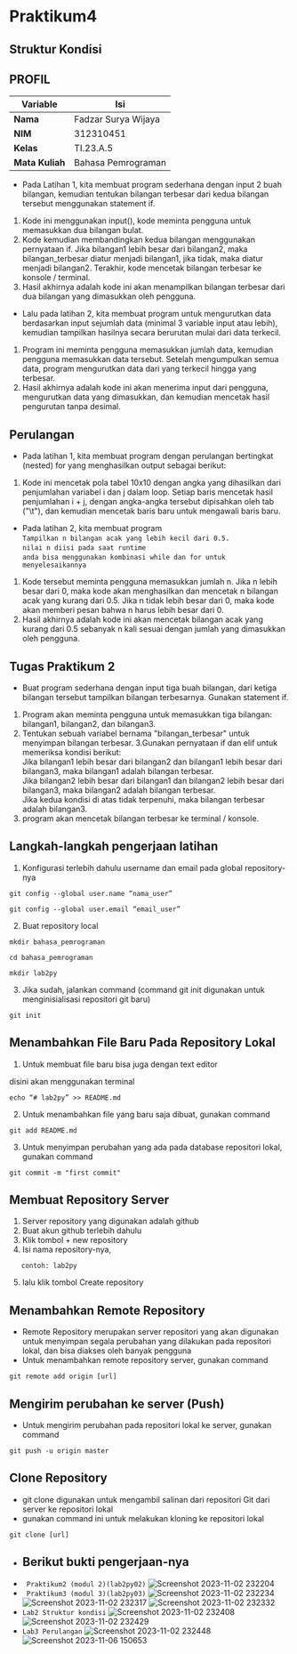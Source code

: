 # Praktikum4
## Struktur Kondisi
## PROFIL
| Variable | Isi |
| -------- | --- |
| **Nama** | Fadzar Surya Wijaya |
| **NIM** | 312310451 |
| **Kelas** | TI.23.A.5 |
| **Mata Kuliah** | Bahasa Pemrograman |

- Pada Latihan 1, kita membuat program sederhana dengan input 2 buah bilangan, kemudian
tentukan bilangan terbesar dari kedua bilangan tersebut
menggunakan statement if.

1. Kode ini menggunakan input(), kode meminta pengguna untuk memasukkan dua bilangan bulat.
2. Kode kemudian membandingkan kedua bilangan menggunakan pernyataan if. Jika bilangan1 lebih besar dari bilangan2, maka bilangan_terbesar diatur menjadi bilangan1, jika tidak, maka diatur menjadi bilangan2.
Terakhir, kode mencetak bilangan terbesar ke konsole / terminal.
3. Hasil akhirnya adalah kode ini akan menampilkan bilangan terbesar dari dua bilangan yang dimasukkan oleh pengguna.



- Lalu pada latihan 2, kita membuat program untuk mengurutkan data berdasarkan input sejumlah
data (minimal 3 variable input atau lebih), kemudian tampilkan
hasilnya secara berurutan mulai dari data terkecil.

1. Program ini meminta pengguna memasukkan jumlah data, kemudian pengguna memasukkan data tersebut. Setelah mengumpulkan semua data, program mengurutkan data dari yang terkecil hingga yang terbesar.
2. Hasil akhirnya adalah kode ini akan menerima input dari pengguna, mengurutkan data yang dimasukkan, dan kemudian mencetak hasil pengurutan tanpa desimal.


## Perulangan
- Pada latihan 1, kita membuat program dengan perulangan bertingkat (nested) for yang
menghasilkan output sebagai berikut:

1. Kode ini mencetak pola tabel 10x10 dengan angka yang dihasilkan dari penjumlahan variabel i dan j dalam loop. Setiap baris mencetak hasil penjumlahan i + j, dengan angka-angka tersebut dipisahkan oleh tab ("\t"), dan kemudian mencetak baris baru untuk mengawali baris baru.


- Pada latihan 2, kita membuat program<br>
  ```Tampilkan n bilangan acak yang lebih kecil dari 0.5.```<br>
  ```nilai n diisi pada saat runtime```<br>
  ```anda bisa menggunakan kombinasi while dan for untuk menyelesaikannya```

1. Kode tersebut meminta pengguna memasukkan jumlah n. Jika n lebih besar dari 0, maka kode akan menghasilkan dan mencetak n bilangan acak yang kurang dari 0.5. Jika n tidak lebih besar dari 0, maka kode akan memberi pesan bahwa n harus lebih besar dari 0.
2. Hasil akhirnya adalah kode ini akan mencetak bilangan acak yang kurang dari 0.5 sebanyak n kali sesuai dengan jumlah yang dimasukkan oleh pengguna.


## Tugas Praktikum 2
- Buat program sederhana dengan input tiga buah bilangan, dari ketiga bilangan
tersebut tampilkan bilangan terbesarnya. Gunakan statement if.
1. Program akan meminta pengguna untuk memasukkan tiga bilangan: bilangan1, bilangan2, dan bilangan3.
2. Tentukan sebuah variabel bernama "bilangan_terbesar" untuk menyimpan bilangan terbesar.
3.Gunakan pernyataan if dan elif untuk memeriksa kondisi berikut:<br>
Jika bilangan1 lebih besar dari bilangan2 dan bilangan1 lebih besar dari bilangan3, maka bilangan1 adalah bilangan terbesar.<br>
Jika bilangan2 lebih besar dari bilangan1 dan bilangan2 lebih besar dari bilangan3, maka bilangan2 adalah bilangan terbesar.<br>
Jika kedua kondisi di atas tidak terpenuhi, maka bilangan terbesar adalah bilangan3.
4. program akan mencetak bilangan terbesar ke terminal / konsole.





## Langkah-langkah pengerjaan latihan

1. Konfigurasi terlebih dahulu username dan email pada global repository-nya

```
git config --global user.name “nama_user”
```

```
git config --global user.email “email_user”
```

2. Buat repository local

```
mkdir bahasa_pemrograman
```

```
cd bahasa_pemrograman
```

```
mkdir lab2py
```

3. Jika sudah, jalankan command (command git init digunakan untuk menginisialisasi repositori git baru)

```
git init
```

## Menambahkan File Baru Pada Repository Lokal

1. Untuk membuat file baru bisa juga dengan text editor

disini akan menggunakan terminal

```
echo “# lab2py” >> README.md
```

2. Untuk menambahkan file yang baru saja dibuat, gunakan command

```
git add README.md
```

3. Untuk menyimpan perubahan yang ada pada database repositori
   lokal, gunakan command

```
git commit -m "first commit"
```

## Membuat Repository Server

1. Server repository yang digunakan adalah github
2. Buat akun github terlebih dahulu
3. Klik tombol + new repository
4. Isi nama repository-nya,

```
   contoh: lab2py
```

5. lalu klik tombol Create repository

## Menambahkan Remote Repository

- Remote Repository merupakan server repositori yang akan digunakan untuk menyimpan segala perubahan yang dilakukan pada repositori lokal, dan bisa diakses oleh banyak pengguna
- Untuk menambahkan remote repository server, gunakan command

```
git remote add origin [url]
```

## Mengirim perubahan ke server (Push)

- Untuk mengirim perubahan pada repositori lokal ke server, gunakan command

```
git push -u origin master
```

## Clone Repository


- git clone digunakan untuk mengambil salinan dari repositori Git dari server ke repositori lokal
- gunakan command ini untuk melakukan kloning ke repositori lokal

```
git clone [url]
```


-  ## Berikut bukti pengerjaan-nya
- ``` Praktikum2 (modul 2)(lab2py02)```
  ![Screenshot 2023-11-02 232204](https://github.com/Pynixz/Pertemuan7/assets/147568964/8ba3fd24-05bc-47eb-970a-e79dd667183a)
- ``` Praktikum3 (modul 3)(lab2py03)```
  ![Screenshot 2023-11-02 232234](https://github.com/Pynixz/Pertemuan7/assets/147568964/20b2a3b6-5eab-4acb-9769-fdcc309add1f) 
  ![Screenshot 2023-11-02 232317](https://github.com/Pynixz/Pertemuan7/assets/147568964/65c83d49-ed7f-45b8-b7f1-2e23398c2017) 
  ![Screenshot 2023-11-02 232332](https://github.com/Pynixz/Pertemuan7/assets/147568964/882c0d3f-7126-4689-aae0-18d65934ed72)
-  ```Lab2 Struktur kondisi```
  ![Screenshot 2023-11-02 232408](https://github.com/Pynixz/Pertemuan7/assets/147568964/f85d69b5-6263-41d5-8b1a-cdc95b89c5e7)  
  ![Screenshot 2023-11-02 232429](https://github.com/Pynixz/Pertemuan7/assets/147568964/95c99a03-5ee7-476d-8ded-4617984456f2)
- ```Lab3 Perulangan```
  ![Screenshot 2023-11-02 232448](https://github.com/Pynixz/Pertemuan7/assets/147568964/491baf1f-ac7d-44a3-a082-bcce702e286e)
  ![Screenshot 2023-11-06 150653](https://github.com/Pynixz/Pertemuan7/assets/147568964/c83268e6-4509-45a3-b736-2101ce0a4aed)

